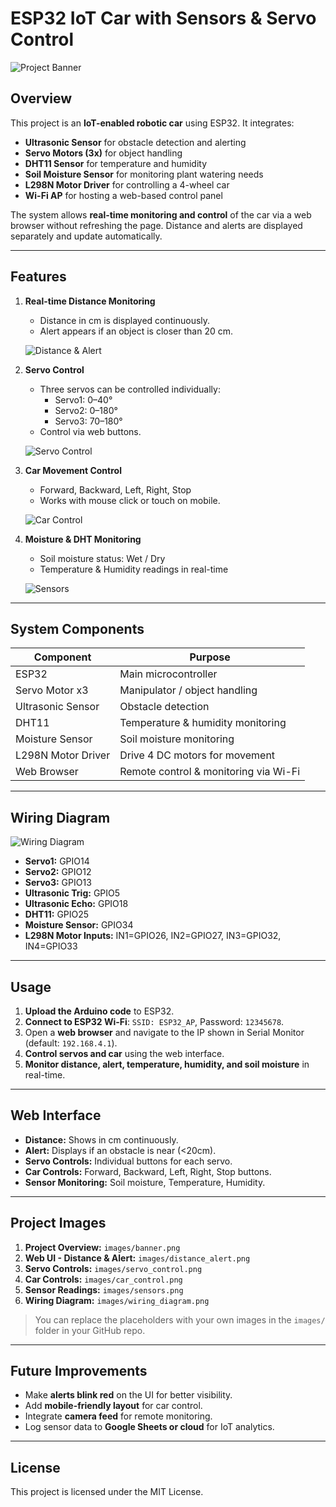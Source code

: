 # ESP32 IoT Car with Sensors & Servo Control

![Project Banner](images/banner.png) <!-- Add your banner image here -->

## Overview
This project is an **IoT-enabled robotic car** using ESP32. It integrates:

- **Ultrasonic Sensor** for obstacle detection and alerting
- **Servo Motors (3x)** for object handling
- **DHT11 Sensor** for temperature and humidity
- **Soil Moisture Sensor** for monitoring plant watering needs
- **L298N Motor Driver** for controlling a 4-wheel car
- **Wi-Fi AP** for hosting a web-based control panel

The system allows **real-time monitoring and control** of the car via a web browser without refreshing the page. Distance and alerts are displayed separately and update automatically.

---

## Features

1. **Real-time Distance Monitoring**  
   - Distance in cm is displayed continuously.  
   - Alert appears if an object is closer than 20 cm.

   ![Distance & Alert](images/distance_alert.png) <!-- Screenshot of web UI -->

2. **Servo Control**  
   - Three servos can be controlled individually:  
     - Servo1: 0–40°  
     - Servo2: 0–180°  
     - Servo3: 70–180°  
   - Control via web buttons.

   ![Servo Control](images/servo_control.png) <!-- Screenshot of servo buttons -->

3. **Car Movement Control**  
   - Forward, Backward, Left, Right, Stop  
   - Works with mouse click or touch on mobile.

   ![Car Control](images/car_control.png) <!-- Screenshot of car control section -->

4. **Moisture & DHT Monitoring**  
   - Soil moisture status: Wet / Dry  
   - Temperature & Humidity readings in real-time

   ![Sensors](images/sensors.png) <!-- Screenshot showing moisture, temp, humidity -->

---

## System Components

| Component          | Purpose                                     |
|-------------------|--------------------------------------------|
| ESP32              | Main microcontroller                        |
| Servo Motor x3     | Manipulator / object handling              |
| Ultrasonic Sensor  | Obstacle detection                          |
| DHT11              | Temperature & humidity monitoring          |
| Moisture Sensor    | Soil moisture monitoring                    |
| L298N Motor Driver | Drive 4 DC motors for movement             |
| Web Browser        | Remote control & monitoring via Wi-Fi      |

---

## Wiring Diagram

![Wiring Diagram](images/wiring_diagram.png) <!-- Add wiring diagram image -->

- **Servo1:** GPIO14  
- **Servo2:** GPIO12  
- **Servo3:** GPIO13  
- **Ultrasonic Trig:** GPIO5  
- **Ultrasonic Echo:** GPIO18  
- **DHT11:** GPIO25  
- **Moisture Sensor:** GPIO34  
- **L298N Motor Inputs:** IN1=GPIO26, IN2=GPIO27, IN3=GPIO32, IN4=GPIO33  

---

## Usage

1. **Upload the Arduino code** to ESP32.  
2. **Connect to ESP32 Wi-Fi**: `SSID: ESP32_AP`, Password: `12345678`.  
3. Open a **web browser** and navigate to the IP shown in Serial Monitor (default: `192.168.4.1`).  
4. **Control servos and car** using the web interface.  
5. **Monitor distance, alert, temperature, humidity, and soil moisture** in real-time.  

---

## Web Interface

- **Distance:** Shows in cm continuously.  
- **Alert:** Displays if an obstacle is near (<20cm).  
- **Servo Controls:** Individual buttons for each servo.  
- **Car Controls:** Forward, Backward, Left, Right, Stop buttons.  
- **Sensor Monitoring:** Soil moisture, Temperature, Humidity.

---

## Project Images

1. **Project Overview:** `images/banner.png`  
2. **Web UI - Distance & Alert:** `images/distance_alert.png`  
3. **Servo Controls:** `images/servo_control.png`  
4. **Car Controls:** `images/car_control.png`  
5. **Sensor Readings:** `images/sensors.png`  
6. **Wiring Diagram:** `images/wiring_diagram.png`  

> You can replace the placeholders with your own images in the `images/` folder in your GitHub repo.

---

## Future Improvements

- Make **alerts blink red** on the UI for better visibility.  
- Add **mobile-friendly layout** for car control.  
- Integrate **camera feed** for remote monitoring.  
- Log sensor data to **Google Sheets or cloud** for IoT analytics.  

---

## License

This project is licensed under the MIT License.

